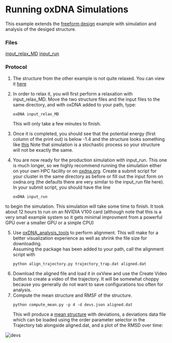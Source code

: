 # Running oxDNA Simulations

This example extends the [freeform design](https://github.com/sulcgroup/oxdna-viewer/tree/master/examples/free-form_design_example-tetrahedron) example with
simulation and analysis of the desiged structure.

### Files
<a href="https://raw.githubusercontent.com/sulcgroup/oxdna-viewer/master/examples/external_simulation-tetrahedron/input_relax_MD" download>input_relax_MD</a>
<a href="https://raw.githubusercontent.com/sulcgroup/oxdna-viewer/master/examples/external_simulation-tetrahedron/input_run" download>input_run</a>

### Protocol
1. The structure from the other example is not quite relaxed.  You can view it 
  [here](https://sulcgroup.github.io/oxdna-viewer/?configuration=https%3A%2F%2Fraw.githubusercontent.com%2Fsulcgroup%2Foxdna-viewer%2Fmaster%2Fexamples%2Fexternal_simulation-tetrahedron%2Ftetra.dat&topology=https%3A%2F%2Fraw.githubusercontent.com%2Fsulcgroup%2Foxdna-viewer%2Fmaster%2Fexamples%2Fexternal_simulation-tetrahedron%2Ftetra.top)
2. In order to relax it, you will first perform a relaxation with input_relax_MD.  Move the two structure files and the input files to the same directory, and 
   with oxDNA added to your path, type:
   ```
   oxDNA input_relax_MD
    ```
   This will only take a few minutes to finish.
  
3. Once it is completed, you should see that the potential energy (first column of the print out) is below -1.4 and the
  structure looks something like [this](https://sulcgroup.github.io/oxdna-viewer/?configuration=https%3A%2F%2Fraw.githubusercontent.com%2Fsulcgroup%2Foxdna-viewer%2Fmaster%2Fexamples%2Fexternal_simulation-tetrahedron%2Flast_conf_MD.dat&topology=https%3A%2F%2Fraw.githubusercontent.com%2Fsulcgroup%2Foxdna-viewer%2Fmaster%2Fexamples%2Fexternal_simulation-tetrahedron%2Ftetra.top)
  Note that simulation is a stochastic process so your structure will not be exactly the same.
4. You are now ready for the production simulation with input_run.  This one is much longer, so we highly recommend running the simulation either on your own HPC
  facility or on [oxdna.org](oxdna.org).  Create a submit script for your cluster in the same directory as before or fill out the input form on oxdna.org (the defaults there are very similar to the input_run file here).
  In your submit script, you should have the line
   ```
   oxDNA input_run
   ```
  to begin the simulation.  This simulation will take some time to finish.  It took about 12 hours to run on an NVIDIA V100 card (although note that this is a very small example system so it gets minimal improvment from a powerful GPU over a smaller GPU or a simple CPU)

5. Use [oxDNA_analysis_tools](https://github.com/sulcgroup/oxdna_analysis_tools) to perform alignment.  This will make for a better visualization experience as well as shrink the file size for downloading.  
   Assuming the package has been added to your path, call the alignment script with 
    ```
    python align_trajectory.py trajectory_trap.dat aligned.dat
    ```
6. Download the aligned file and load it in oxView and use the Create Video button to create a video of the trajectory.  It will be somewhat choppy because you    generally do not want to save
  configurations too often for analysis.
7. Compute the mean structure and RMSF of the structure.
   ```
   python compute_mean.py -p 4 -d devs.json aligned.dat
   ```
   This will produce a [mean structure](https://sulcgroup.github.io/oxdna-viewer/?configuration=https%3A%2F%2Fraw.githubusercontent.com%2Fsulcgroup%2Foxdna-viewer%2Fmaster%2Fexamples%2Fexternal_simulation-tetrahedron%2Fmean.dat&topology=https%3A%2F%2Fraw.githubusercontent.com%2Fsulcgroup%2Foxdna-viewer%2Fmaster%2Fexamples%2Fexternal_simulation-tetrahedron%2Ftetra.top&overlay=https%3A%2F%2Fraw.githubusercontent.com%2Fsulcgroup%2Foxdna-viewer%2Fmaster%2Fexamples%2Fexternal_simulation-tetrahedron%2Fdevs.json)
   with deviations, a deviations data file which can be loaded using the order parameter selector in the Trajectory tab alongside aligned.dat, and a plot of the RMSD over time:
   
 ![devs](devs_rmsd.png)
